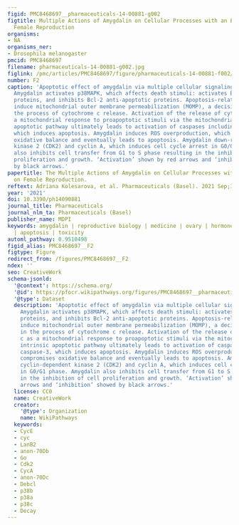 ```yaml
---
figid: PMC8468697__pharmaceuticals-14-00881-g002
figtitle: Multiple Actions of Amygdalin on Cellular Processes with an Emphasis on
  Female Reproduction
organisms:
- NA
organisms_ner:
- Drosophila melanogaster
pmcid: PMC8468697
filename: pharmaceuticals-14-00881-g002.jpg
figlink: /pmc/articles/PMC8468697/figure/pharmaceuticals-14-00881-f002/
number: F2
caption: 'Apoptotic effect of amygdalin via multiple cellular signaling pathways.
  Amygdalin activates p38MAPK, which affects death stimuli: activates Bax apoptotic
  proteins, and inhibits Bcl-2 anti-apoptotic proteins. Apoptosis-related proteins
  induce mitochondrial outer membrane permeabilization (MOMP), a decisive event in
  the process of cytochrome c release. Activation of the release of cytochrome c as
  a mitochondrial response to proapoptotic stimuli via the mitochondrial or intrinsic
  apoptotic pathway ultimately leads to activation of caspases including caspase-3,
  which induces apoptosis. Amygdalin induces ROS overproduction, which compromises
  oxidative balance and eventually leads to apoptosis. Amygdalin down-regulates cyclin-dependent
  kinase 2 (CDK2) and cyclin A, which induces cell cycle arrest in G0/G1 phase. Amygdalin
  also inhibits cell transfer from G1 to S phase resulting in the inhibition of cell
  proliferation and growth. ‘Activation’ shown by red arrows and ‘inhibition’ showed
  by black arrows.'
papertitle: The Multiple Actions of Amygdalin on Cellular Processes with an Emphasis
  on Female Reproduction.
reftext: Adriana Kolesarova, et al. Pharmaceuticals (Basel). 2021 Sep;14(9):881.
year: '2021'
doi: 10.3390/ph14090881
journal_title: Pharmaceuticals
journal_nlm_ta: Pharmaceuticals (Basel)
publisher_name: MDPI
keywords: amygdalin | reproductive biology | medicine | ovary | hormone | proliferation
  | apoptosis | toxicity
automl_pathway: 0.9510498
figid_alias: PMC8468697__F2
figtype: Figure
redirect_from: /figures/PMC8468697__F2
ndex: ''
seo: CreativeWork
schema-jsonld:
  '@context': https://schema.org/
  '@id': https://pfocr.wikipathways.org/figures/PMC8468697__pharmaceuticals-14-00881-g002.html
  '@type': Dataset
  description: 'Apoptotic effect of amygdalin via multiple cellular signaling pathways.
    Amygdalin activates p38MAPK, which affects death stimuli: activates Bax apoptotic
    proteins, and inhibits Bcl-2 anti-apoptotic proteins. Apoptosis-related proteins
    induce mitochondrial outer membrane permeabilization (MOMP), a decisive event
    in the process of cytochrome c release. Activation of the release of cytochrome
    c as a mitochondrial response to proapoptotic stimuli via the mitochondrial or
    intrinsic apoptotic pathway ultimately leads to activation of caspases including
    caspase-3, which induces apoptosis. Amygdalin induces ROS overproduction, which
    compromises oxidative balance and eventually leads to apoptosis. Amygdalin down-regulates
    cyclin-dependent kinase 2 (CDK2) and cyclin A, which induces cell cycle arrest
    in G0/G1 phase. Amygdalin also inhibits cell transfer from G1 to S phase resulting
    in the inhibition of cell proliferation and growth. ‘Activation’ shown by red
    arrows and ‘inhibition’ showed by black arrows.'
  license: CC0
  name: CreativeWork
  creator:
    '@type': Organization
    name: WikiPathways
  keywords:
  - CycE
  - cyc
  - LanB2
  - anon-70Db
  - Go
  - Cdk2
  - CycA
  - anon-70Dc
  - Debcl
  - p38b
  - p38a
  - p38c
  - Decay
---
```

